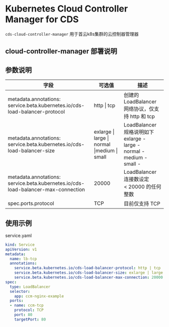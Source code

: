 # Kubernetes Cloud Controller Manager for CDS
`cds-cloud-controller-manager`  用于首云k8s集群的云控制器管理器

## cloud-controller-manager 部署说明

## 参数说明

| 字段                                                         | 可选值                                       | 描述                                                         |
| ------------------------------------------------------------ | -------------------------------------------- | ------------------------------------------------------------ |
| metadata.annotations:<br />service.beta.kubernetes.io/cds-load-balancer-protocol | http \| tcp                                  | 创建的 LoadBalancer 网络协议，仅支持 http 和 tcp             |
| metadata.annotations:<br />service.beta.kubernetes.io/cds-load-balancer-size | exlarge \| large \| normal \|medium \| small | LoadBalancer 规格说明如下<br />exlarge - <br />large - <br />normal - <br />medium - <br />small - |
| metadata.annotations:<br />service.beta.kubernetes.io/cds-load-balancer-max-connection | 20000                                        | LoadBalancer 连接数设定<br />< 20000 的任何整数              |
| spec.ports.protocol                                          | TCP                                          | 目前仅支持 TCP                                               |

## 使用示例

service.yaml 

```yaml 
kind: Service
apiVersion: v1
metadata:
  name: lb-tcp
  annotations:
    service.beta.kubernetes.io/cds-load-balancer-protocol: http | tcp
    service.beta.kubernetes.io/cds-load-balancer-size: exlarge | large | normal | medium | small
    service.beta.kubernetes.io/cds-load-balancer-max-connection: 20000 
spec:
  type: LoadBalancer
  selector:
    app: ccm-nginx-example
  ports:
  - name: ccm-tcp
    protocol: TCP
    port: 80
    targetPort: 80
```













